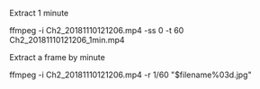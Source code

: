 Extract 1 minute

ffmpeg -i Ch2_20181110121206.mp4 -ss 0 -t 60 Ch2_20181110121206_1min.mp4

Extract a frame by minute

ffmpeg -i Ch2_20181110121206.mp4 -r 1/60 "$filename%03d.jpg"
